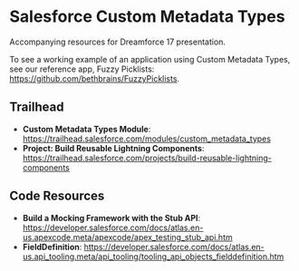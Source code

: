 # Salesforce Custom Metadata Types
Accompanying resources for Dreamforce 17 presentation. 

To see a working example of an application using Custom Metadata Types, see our reference app, Fuzzy Picklists: https://github.com/bethbrains/FuzzyPicklists.

## Trailhead
- **Custom Metadata Types Module**: https://trailhead.salesforce.com/modules/custom_metadata_types
- **Project: Build Reusable Lightning Components**: https://trailhead.salesforce.com/projects/build-reusable-lightning-components

## Code Resources
- **Build a Mocking Framework with the Stub API**: https://developer.salesforce.com/docs/atlas.en-us.apexcode.meta/apexcode/apex_testing_stub_api.htm
- **FieldDefinition**: https://developer.salesforce.com/docs/atlas.en-us.api_tooling.meta/api_tooling/tooling_api_objects_fielddefinition.htm
